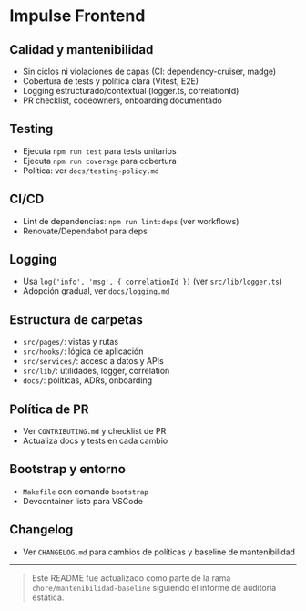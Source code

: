 # Impulse Frontend

## Calidad y mantenibilidad
- Sin ciclos ni violaciones de capas (CI: dependency-cruiser, madge)
- Cobertura de tests y política clara (Vitest, E2E)
- Logging estructurado/contextual (logger.ts, correlationId)
- PR checklist, codeowners, onboarding documentado

## Testing
- Ejecuta `npm run test` para tests unitarios
- Ejecuta `npm run coverage` para cobertura
- Política: ver `docs/testing-policy.md`

## CI/CD
- Lint de dependencias: `npm run lint:deps` (ver workflows)
- Renovate/Dependabot para deps

## Logging
- Usa `log('info', 'msg', { correlationId })` (ver `src/lib/logger.ts`)
- Adopción gradual, ver `docs/logging.md`

## Estructura de carpetas
- `src/pages/`: vistas y rutas
- `src/hooks/`: lógica de aplicación
- `src/services/`: acceso a datos y APIs
- `src/lib/`: utilidades, logger, correlation
- `docs/`: políticas, ADRs, onboarding

## Política de PR
- Ver `CONTRIBUTING.md` y checklist de PR
- Actualiza docs y tests en cada cambio

## Bootstrap y entorno
- `Makefile` con comando `bootstrap`
- Devcontainer listo para VSCode

## Changelog
- Ver `CHANGELOG.md` para cambios de políticas y baseline de mantenibilidad

---

> Este README fue actualizado como parte de la rama `chore/mantenibilidad-baseline` siguiendo el informe de auditoría estática.
